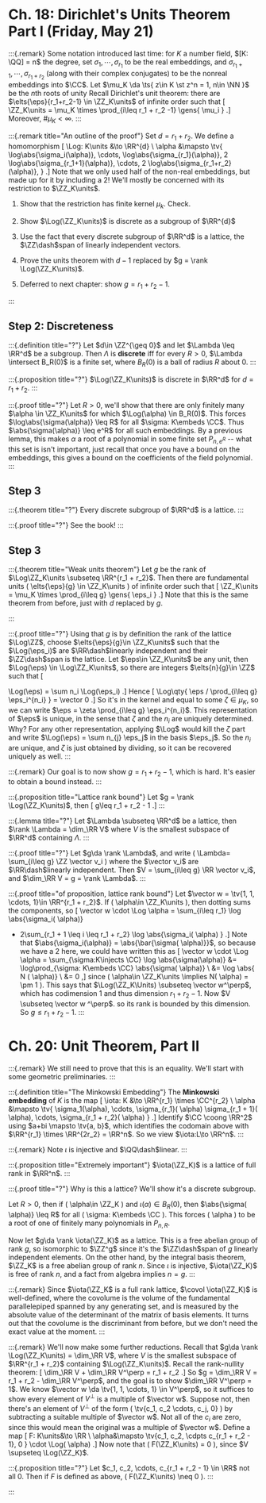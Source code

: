 # Ch. 18: Dirichlet's Units Theorem Part I (Friday, May 21)

:::{.remark}
Some notation introduced last time: for $K$ a number field, $[K: \QQ] = n$ the degree, set $\sigma_{1}, \cdots, \sigma_{r_1}$ to be the real embeddings, and $\sigma_{r_1 + 1}, \cdots, \sigma_{r_1 + r_2}$ (along with their complex conjugates) to be the nonreal embeddings into $\CC$.
Let $\mu_K \da \ts{ z\in K \st z^n = 1, n\in \NN }$ be the $n$th roots of unity
Recall Dirichlet's unit theorem: there are $\elts{\eps}{r_1+r_2-1} \in \ZZ_K\units$ of infinite order such that
\[
\ZZ_K\units = \mu_K \times \prod_{i\leq r_1 + r_2 -1} \gens{ \mu_i } 
.\]
Moreover, $\# \mu_K < \infty$.
:::

:::{.remark title="An outline of the proof"}
Set $d = r_1 + r_2$.
We define a homomorphism
\[
\Log: K\units &\to \RR^{d} \\
\alpha &\mapsto \tv{ 
\log\abs{\sigma_i(\alpha)}, 
\cdots,
\log\abs{\sigma_{r_1}(\alpha)}, 
2 \log\abs{\sigma_{r_1+1}(\alpha)}, 
\cdots,
2 \log\abs{\sigma_{r_1+r_2}(\alpha)}, 
}
.\]
Note that we only used half of the non-real embeddings, but made up for it by including a 2!
We'll mostly be concerned with its restriction to $\ZZ_K\units$.


1. Show that the restriction has finite kernel $\mu_k$. Check.

2. Show $\Log(\ZZ_K\units)$ is discrete as a subgroup of $\RR^{d}$

3. Use the fact that every discrete subgroup of $\RR^d$ is a lattice, the $\ZZ\dash$span of linearly independent vectors.


4. Prove the units theorem with $d-1$ replaced by $g = \rank \Log(\ZZ_K\units)$.

5. Deferred to next chapter: show $g = r_1 + r_2 - 1$.

:::

## Step 2: Discreteness

:::{.definition title="?"}
Let $d\in \ZZ^{\geq 0}$ and let $\Lambda \leq \RR^d$ be a subgroup.
Then $\Lambda$ is **discrete** iff for every $R>0$, $\Lambda \intersect B_R(0)$ is a finite set, where $B_R(0)$ is a ball of radius $R$ about 0.
:::

:::{.proposition title="?"}
$\Log(\ZZ_K\units)$ is discrete in $\RR^d$ for $d=r_1 + r_2$.
:::

:::{.proof title="?"}
Let $R>0$, we'll show that there are only finitely many $\alpha \in \ZZ_K\units$ for which $\Log(\alpha) \in B_R(0)$.
This forces $\log\abs{\sigma(\alpha)} \leq R$ for all $\sigma: K\embeds \CC$.
Thus $\abs{\sigma(\alpha)} \leq e^R$ for all such embeddings.
By a previous lemma, this makes $\alpha$ a root of a polynomial in some finite set $P_{n,e^R}$ -- what this set is isn't important, just recall that once you have a bound on the embeddings, this gives a bound on the coefficients of the field polynomial.
:::

## Step 3

:::{.theorem title="?"}
Every discrete subgroup of $\RR^d$ is a lattice.
:::

:::{.proof title="?"}
See the book!
:::

## Step 3

:::{.theorem title="Weak units theorem"}
Let $g$ be the rank of $\Log\ZZ_K\units \subseteq \RR^{r_1 + r_2}$.
Then there are fundamental units \( \elts{\eps}{g} \in \ZZ_K\units \) of infinite order such that
\[
\ZZ_K\units = \mu_K \times \prod_{i\leq g} \gens{ \eps_i } 
.\]
Note that this is the same theorem from before, just with $d$ replaced by $g$.

:::

:::{.proof title="?"}
Using that $g$ is by definition the rank of the lattice $\Log\ZZ$, choose $\elts{\eps}{g}\in \ZZ_K\units$ such that the $\Log(\eps_i)$ are $\RR\dash$linearly independent and their $\ZZ\dash$span is the lattice.
Let $\eps\in \ZZ_K\units$ be any unit, then $\Log(\eps) \in \Log\ZZ_K\units$, so there are integers $\elts{n}{g}\in \ZZ$ such that 
\[

\Log(\eps) = \sum n_i \Log(\eps_i)
.\]
Hence
\[
\Log\qty{ \eps / \prod_{i\leq g} \eps_i^{n_i} } = \vector 0
.\]
So it's in the kernel and equal to some $\zeta\in \mu_K$, so we can write $\eps = \zeta \prod_{i\leq g} \eps_i^{n_i}$.
This representation of $\eps$ is unique, in the sense that $\zeta$ and the $n_i$ are uniquely determined.
Why?
For any other representation, applying $\Log$ would kill the $\zeta$ part and write $\Log(\eps) = \sum n_{j} \eps_j$ in the basis $\eps_j$.
So the $n_i$ are unique, and $\zeta$ is just obtained by dividing, so it can be recovered uniquely as well.
:::

:::{.remark}
Our goal is to now show $g=r_1 + r_2-1$, which is hard.
It's easier to obtain a bound instead.
:::

:::{.proposition title="Lattice rank bound"}
Let $g = \rank \Log(\ZZ_K\units)$, then
\[
g\leq r_1 + r_2 - 1
.\]
:::

:::{.lemma title="?"}
Let $\Lambda \subseteq \RR^d$ be a lattice, then $\rank \Lambda = \dim_\RR V$ where $V$ is the smallest subspace of $\RR^d$ containing $\Lambda$.
:::

:::{.proof title="?"}
Let $g\da \rank \Lambda$, and write \( \Lambda= \sum_{i\leq g} \ZZ \vector v_i \) where the $\vector v_i$ are $\RR\dash$linearly independent. 
Then $V = \sum_{i\leq g} \RR \vector v_i$, and $\dim_\RR V = g = \rank \Lambda$.
:::

:::{.proof title="of proposition, lattice rank bound"}
Let $\vector w = \tv{1, 1, \cdots, 1}\in \RR^{r_1 + r_2}$.
If \( \alpha\in \ZZ_K\units \), then dotting sums the components, so
\[
\vector w \cdot \Log \alpha = \sum_{i\leq r_1} \log \abs{\sigma_i( \alpha)}
+ 2\sum_{r_1 + 1 \leq i \leq r_1 + r_2} \log \abs{\sigma_i( \alpha) }
.\]
Note that $\abs{\sigma_i(\alpha)} = \abs{\bar{\sigma( \alpha)}}$, so because we have a 2 here, we could have written this as
\[
\vector w \cdot \Log \alpha = \sum_{\sigma:K\injects \CC}
\log \abs{\sigma(\alpha)}
&= \log\prod_{\sigma: K\embeds \CC} \abs{\sigma( \alpha)} \\
&= \log \abs{ N ( \alpha)} \\
&= 0
,\]
since \( \alpha\in \ZZ_K\units \implies N( \alpha) = \pm 1 \).
This says that $\Log(\ZZ_K\Units) \subseteq \vector w^\perp$, which has codimension $1$ and thus dimension $r_1 + r_2 - 1$.
Now $V \subseteq \vector w ^\perp$. so its rank is bounded by this dimension.
So $g\leq r_1 + r_2 - 1$.
:::

# Ch. 20: Unit Theorem, Part II


:::{.remark}
We still need to prove that this is an equality.
We'll start with some geometric preliminaries.
:::


:::{.definition title="The Minkowski Embedding"}
The **Minkowski embedding** of $K$ is the map
\[
\iota: K &\to \RR^{r_1} \times \CC^{r_2} \\
\alpha &\mapsto \tv{ 
\sigma_1(\alpha), \cdots, \sigma_{r_1}( \alpha)
\sigma_{r_1 + 1}( \alpha), \cdots, \sigma_{r_1 + r_2}( \alpha)
}
.\]
Identify $\CC \coong \RR^2$ using $a+bi \mapsto \tv{a, b}$, which identifies the codomain above with $\RR^{r_1} \times \RR^{2r_2} = \RR^n$.
So we view $\iota:L\to \RR^n$.
:::


:::{.remark}
Note $\iota$ is injective and $\QQ\dash$linear.
:::



:::{.proposition title="Extremely important"}
$\iota(\ZZ_K)$ is a lattice of full rank in $\RR^n$.
:::


:::{.proof title="?"}
Why is this a lattice?
We'll show it's a discrete subgroup.

Let $R>0$, then if \( \alpha\in \ZZ_K \) and $\iota(\alpha) \in B_R(0)$, then $\abs{\sigma( \alpha)} \leq R$ for all \( \sigma: K\embeds \CC \).
This forces \( \alpha \) to be a root of one of finitely many polynomials in $P_{n, R}$.

Now let $g\da \rank \iota(\ZZ_K)$ as a lattice.
This is a free abelian group of rank $g$, so isomorphic to $\ZZ^g$ since it's the $\ZZ\dash$span of $g$ linearly independent elements.
On the other hand, by the integral basis theorem, $\ZZ_K$ is a free abelian group of rank $n$.
Since $\iota$ is injective, $\iota(\ZZ_K)$ is free of rank $n$, and a fact from algebra implies $n=g$.
:::


:::{.remark}
Since $\iota(\ZZ_K$ is a full rank lattice, $\covol \iota(\ZZ_K)$ is well-defined, where the covolume is the volume of the fundamental parallelepiped spanned by any generating set, and is measured by the absolute value of the determinant of the matrix of basis elements.
It turns out that the covolume is the discriminant from before, but we don't need the exact value at the moment.
:::


:::{.remark}
We'll now make some further reductions.
Recall that $g\da \rank \Log(\ZZ_K\units) = \dim_\RR V$, where $V$ is the smallest subspace of $\RR^{r_1 + r_2}$ containing $\Log(\ZZ_K\units)$.
Recall the rank-nullity theorem:
\[
\dim_\RR V + \dim_\RR V^\perp = r_1 + r_2
.\]
So $g = \dim_\RR V = r_1 + r_2 - \dim_\RR V^\perp$, and the goal is to show $\dim_\RR V^\perp = 1$.
We know $\vector w \da \tv{1, 1, \cdots, 1} \in V^\perp$, so it suffices to show every element of $V^\perp$ is a multiple of $\vector w$.
Suppose not, then there's an element of $V^\perp$ of the form \( \tv{c_1, c_2 \cdots, c_j, 0} \) by subtracting a suitable multiple of $\vector w$.
Not all of the $c_i$ are zero, since this would mean the original was a multiple of $\vector w$.
Define a map
\[
F: K\units&\to \RR \\
\alpha&\mapsto \tv{c_1, c_2, \cdpts c_{r_1 + r_2 - 1}, 0 } \cdot \Log( \alpha)
.\]
Now note that \( F(\ZZ_K\units) = 0 \), since $V \supseteq \Log(\ZZ_K)$.


:::{.proposition title="?"}
Let $c_1, c_2, \cdots, c_{r_1 + r_2 - 1} \in \RR$ not all 0.
Then if $F$ is defined as above, 
\( F(\ZZ_K\units) \neq 0 \).
:::



:::











